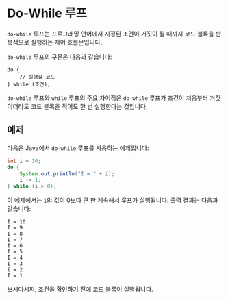 # Do-While 루프

`do-while` 루프는 프로그래밍 언어에서 지정된 조건이 거짓이 될 때까지 코드 블록을 반복적으로 실행하는 제어 흐름문입니다.

`do-while` 루프의 구문은 다음과 같습니다:

```
do {
    // 실행할 코드
} while (조건);
```

`do-while` 루프와 `while` 루프의 주요 차이점은 `do-while` 루프가 조건이 처음부터 거짓이더라도 코드 블록을 적어도 한 번 실행한다는 것입니다.

## 예제

다음은 Java에서 `do-while` 루프를 사용하는 예제입니다:

```java
int i = 10;
do {
    System.out.println("I = " + i);
    i -= 1;
} while (i > 0);
```

이 예제에서는 `i`의 값이 0보다 큰 한 계속해서 루프가 실행됩니다. 출력 결과는 다음과 같습니다:

```
I = 10
I = 9
I = 8
I = 7
I = 6
I = 5
I = 4
I = 3
I = 2
I = 1
```

보시다시피, 조건을 확인하기 전에 코드 블록이 실행됩니다.
